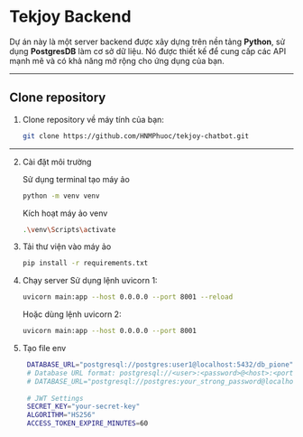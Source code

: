 # Tekjoy Backend

Dự án này là một server backend được xây dựng trên nền tảng **Python**, sử dụng **PostgresDB** làm cơ sở dữ liệu. Nó được thiết kế để cung cấp các API mạnh mẽ và có khả năng mở rộng cho ứng dụng của bạn.

---

## Clone repository
1.  Clone repository về máy tính của bạn:
    ```bash
    git clone https://github.com/HNMPhuoc/tekjoy-chatbot.git
    ```
---

2.  Cài đặt môi trường

    Sử dụng terminal tạo máy ảo
    ```bash
    python -m venv venv
    ```
    Kích hoạt máy ảo venv
    ```bash
    .\venv\Scripts\activate
    ```

3. Tải thư viện vào máy ảo
    ```bash
    pip install -r requirements.txt
    ```
    
4. Chạy server
Sử dụng lệnh uvicorn 1:
    ```bash
    uvicorn main:app --host 0.0.0.0 --port 8001 --reload
    ```
    Hoặc dùng lệnh uvicorn 2:
    ```bash
    uvicorn main:app --host 0.0.0.0 --port 8001
    ```
5. Tạo file env

   ```bash
    DATABASE_URL="postgresql://postgres:user1@localhost:5432/db_pione"
    # Database URL format: postgresql://<user>:<password>@<host>:<port>/<dbname>
    # DATABASE_URL="postgresql://postgres:your_strong_password@localhost:5432/your_db_name"
    
    # JWT Settings
    SECRET_KEY="your-secret-key"
    ALGORITHM="HS256"
    ACCESS_TOKEN_EXPIRE_MINUTES=60
    ```
